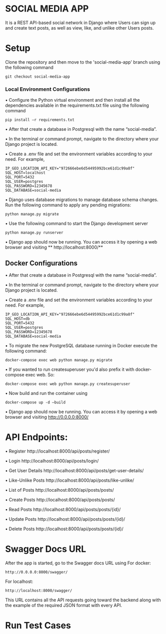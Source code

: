 # SOCIAL MEDIA APP
It is a REST API-based social network in Django where Users can sign up and create text posts, as well as view, like, and unlike other Users posts.

# Setup
Clone the repository and then move to the 'social-media-app' branch using the following command

	git checkout social-media-app

### Local Environment Configurations
•	Configure the Python virtual environment and then install all the dependencies available in the requirements.txt file using the following command

	pip install –r requirements.txt

•	After that create a database in Postgresql with the name “social-media”. 

•	In the terminal or command prompt, navigate to the directory where your Django project is located.

•	Create a .env file and set the environment variables according to your need. For example,

	IP_GEO_LOCATION_API_KEY="972666ebe6d54495992bce61d1c99a8f"
	SQL_HOST=localhost
	SQL_PORT=5432
	SQL_USER=postgres
	SQL_PASSWORD=12345678
	SQL_DATABASE=social-media

•	Django uses database migrations to manage database schema changes. Run the following command to apply any pending migrations:

	python manage.py migrate

•	Use the following command to start the Django development server

	python manage.py runserver

•	Django app should now be running. You can access it by opening a web browser and visiting ** http://localhost:8000/**



## Docker Configurations
•	After that create a database in Postgresql with the name “social-media”. 

•	In the terminal or command prompt, navigate to the directory where your Django project is located.

•	Create a .env file and set the environment variables according to your need. For example,

	IP_GEO_LOCATION_API_KEY="972666ebe6d54495992bce61d1c99a8f"
	SQL_HOST=db
	SQL_PORT=5432
	SQL_USER=postgres
	SQL_PASSWORD=12345678
	SQL_DATABASE=social-media

•	To migrate the new PostgreSQL database running in Docker execute the following command:

	docker-compose exec web python manage.py migrate

•	If you wanted to run createsuperuser you'd also prefix it with docker-compose exec web. So:

	docker-compose exec web python manage.py createsuperuser

•	Now build and run the container using

	docker-compose up -d –build

•	Django app should now be running. You can access it by opening a web browser and visiting http://0.0.0.0:8000/



# API Endpoints:
•	Register
	http://localhost:8000/api/posts/register/

•	Login 
	http://localhost:8000/api/posts/login/

•	Get User Details
	http://localhost:8000/api/posts/get-user-details/

•	Like-Unlike Posts
        http://localhost:8000/api/posts/like-unlike/

•	List of Posts
	http://localhost:8000/api/posts/posts/

•	Create Posts
	http://localhost:8000/api/posts/posts/

•	Read Posts
	http://localhost:8000/api/posts/posts/{id}/
	
•	Update Posts
	http://localhost:8000/api/posts/posts/{id}/

•	Delete Posts
	http://localhost:8000/api/posts/posts/{id}/


# Swagger Docs URL
After the app is started, go to the Swagger docs URL using
For docker:	

	http://0.0.0.0:8000/swagger/

For localhost:	
 
 	http://localhost:8000/swagger/

This URL contains all the API requests going toward the backend along with the example of the required JSON format with every API.

# Run Test Cases
